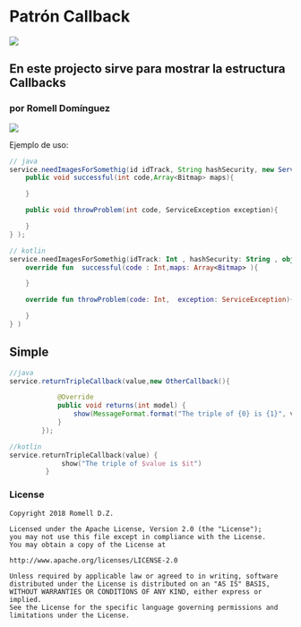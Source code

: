 # Patrón Callback
[![](https://img.shields.io/badge/language-EN-blue.svg)](./)

## En este projecto sirve para mostrar la estructura Callbacks 

### por Romell Domínguez
[![](https://raw.githubusercontent.com/romellfudi/assets/master/favicon.ico#favico)](https://www.romellfudi.com/)

Ejemplo de uso:
```java
// java
service.needImagesForSomethig(id idTrack, String hashSecurity, new ServiceCallback(){
    public void successful(int code,Array<Bitmap> maps){

    }

    public void throwProblem(int code, ServiceException exception){

    }
} );
```
```kotlin
// kotlin
service.needImagesForSomethig(idTrack: Int , hashSecurity: String , object : ServiceCallback(){
    override fun  successful(code : Int,maps: Array<Bitmap> ){

    }

    override fun throwProblem(code: Int,  exception: ServiceException){

    }
} ) 
```

## Simple
```java
//java
service.returnTripleCallback(value,new OtherCallback(){

            @Override
            public void returns(int model) {
                show(MessageFormat.format("The triple of {0} is {1}", value, it));
            }
        });
``` 
```kotlin
//kotlin
service.returnTripleCallback(value) {
             show("The triple of $value is $it")
         }
``` 

### License
```
Copyright 2018 Romell D.Z.

Licensed under the Apache License, Version 2.0 (the "License");
you may not use this file except in compliance with the License.
You may obtain a copy of the License at

http://www.apache.org/licenses/LICENSE-2.0

Unless required by applicable law or agreed to in writing, software
distributed under the License is distributed on an "AS IS" BASIS,
WITHOUT WARRANTIES OR CONDITIONS OF ANY KIND, either express or implied.
See the License for the specific language governing permissions and
limitations under the License.
```